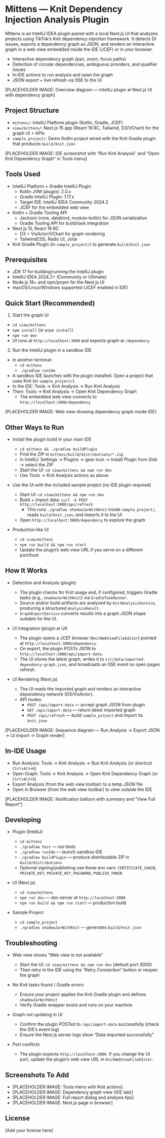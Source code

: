 # Mittens — Knit Dependency Injection Analysis Plugin

Mittens is an IntelliJ IDEA plugin paired with a local Next.js UI that analyzes projects using TikTok’s Knit dependency injection framework. It detects DI issues, exports a dependency graph as JSON, and renders an interactive graph in a web view embedded inside the IDE (JCEF) or in your browser.

- Interactive dependency graph (pan, zoom, focus paths)
- Detection of circular dependencies, ambiguous providers, and qualifier issues
- In‑IDE actions to run analysis and open the graph
- JSON export + live refresh via SSE to the UI

[PLACEHOLDER IMAGE: Overview diagram — IntelliJ plugin ⇄ Next.js UI with dependency graph]


## Project Structure

- `mittens/`: IntelliJ Platform plugin (Kotlin, Gradle, JCEF)
- `view/mittens/`: Next.js 15 app (React 19 RC, Tailwind, D3/VChart) for the graph UI + APIs
- `sample_project/`: Demo Kotlin project wired with the Knit Gradle plugin that produces `build/knit.json`

[PLACEHOLDER IMAGE: IDE screenshot with “Run Knit Analysis” and “Open Knit Dependency Graph” in Tools menu]


## Tools Used

- IntelliJ Platform + Gradle IntelliJ Plugin
  - Kotlin JVM (plugin): 2.0.x
  - Gradle IntelliJ Plugin: 1.17.x
  - Target IDE: IntelliJ IDEA Community 2024.2
  - JCEF for the embedded web view
- Kotlin + Gradle Tooling API
  - Jackson (core, databind, module-kotlin) for JSON serialization
  - Gradle Tooling API for build/task integration
- Next.js 15, React 19 RC
  - D3 + VisActor/VChart for graph rendering
  - TailwindCSS, Radix UI, Jotai
- Knit Gradle Plugin (in `sample_project/`) to generate `build/knit.json`


## Prerequisites

- JDK 17 for building/running the IntelliJ plugin
- IntelliJ IDEA 2024.2+ (Community or Ultimate)
- Node.js 18+ and npm/pnpm for the Next.js UI
- macOS/Linux/Windows supported (JCEF enabled in IDE)


## Quick Start (Recommended)

1) Start the graph UI
- `cd view/mittens`
- `npm install` (or `pnpm install`)
- `npm run dev`
- UI runs at `http://localhost:3000` and expects graph at `/dependency`

2) Run the IntelliJ plugin in a sandbox IDE
- In another terminal:
  - `cd mittens`
  - `./gradlew runIde`
- A sandbox IDE launches with the plugin installed. Open a project that uses Knit (or `sample_project/`).
- In the IDE: Tools → Knit Analysis → Run Knit Analysis
- Then: Tools → Knit Analysis → Open Knit Dependency Graph
  - The embedded web view connects to `http://localhost:3000/dependency`

[PLACEHOLDER IMAGE: Web view showing dependency graph inside IDE]


## Other Ways to Run

- Install the plugin build in your main IDE
  - `cd mittens && ./gradlew buildPlugin`
  - Find the ZIP in `mittens/build/distributions/*.zip`
  - In IntelliJ: Settings → Plugins → gear icon → Install Plugin from Disk → select the ZIP
  - Start the UI: `cd view/mittens && npm run dev`
  - Use Tools → Knit Analysis actions as above

- Use the UI with the included sample project (no IDE plugin required)
  - Start UI: `cd view/mittens && npm run dev`
  - Build + import data: `curl -X POST http://localhost:3000/api/refresh`
    - This runs `./gradlew shadowJarWithKnit` inside `sample_project/`, reads `build/knit.json`, and imports it to the UI.
  - Open `http://localhost:3000/dependency` to explore the graph

- Production‑like UI
  - `cd view/mittens`
  - `npm run build && npm run start`
  - Update the plugin’s web view URL if you serve on a different port/host


## How It Works

- Detection and Analysis (plugin)
  - The plugin checks for Knit usage and, if configured, triggers Gradle tasks (e.g., `shadowJarWithKnit`) via `GradleTaskRunner`.
  - Source and/or build artifacts are analyzed by `KnitAnalysisService`, producing a structured `AnalysisResult`.
  - `GraphExportService` converts results into a graph JSON shape suitable for the UI.

- UI Integration (plugin ⇄ UI)
  - The plugin opens a JCEF browser (`KnitWebViewFileEditor`) pointed at `http://localhost:3000/dependency`.
  - On export, the plugin POSTs JSON to `http://localhost:3000/api/import-data`.
  - The UI stores the latest graph, writes it to `src/data/imported-dependency-graph.json`, and broadcasts an SSE event so open pages refresh.

- UI Rendering (Next.js)
  - The UI reads the imported graph and renders an interactive dependency network (D3/VisActor).
  - API routes:
    - `POST /api/import-data` — accept graph JSON from plugin
    - `GET /api/import-data` — return latest imported graph
    - `POST /api/refresh` — build `sample_project` and import its `knit.json`

[PLACEHOLDER IMAGE: Sequence diagram — Run Analysis → Export JSON → UI import → Graph render]


## In‑IDE Usage

- Run Analysis: Tools → Knit Analysis → Run Knit Analysis (or shortcut `Ctrl+Alt+K`)
- Open Graph: Tools → Knit Analysis → Open Knit Dependency Graph (or `Ctrl+Alt+G`)
- Export Analysis (from the web view toolbar) to a temp JSON file
- Open in Browser (from the web view toolbar) to view outside the IDE

[PLACEHOLDER IMAGE: Notification balloon with summary and “View Full Report”]


## Developing

- Plugin (IntelliJ)
  - `cd mittens`
  - `./gradlew test` — run tests
  - `./gradlew runIde` — launch sandbox IDE
  - `./gradlew buildPlugin` — produce distributable ZIP in `build/distributions`
  - Optional signing/publishing use these env vars: `CERTIFICATE_CHAIN`, `PRIVATE_KEY`, `PRIVATE_KEY_PASSWORD`, `PUBLISH_TOKEN`

- UI (Next.js)
  - `cd view/mittens`
  - `npm run dev` — dev server at `http://localhost:3000`
  - `npm run build && npm run start` — production build

- Sample Project
  - `cd sample_project`
  - `./gradlew shadowJarWithKnit` — generates `build/knit.json`


## Troubleshooting

- Web view shows “Web view is not available”
  - Start the UI: `cd view/mittens && npm run dev` (default port 3000)
  - Then retry in the IDE using the “Retry Connection” button or reopen the graph

- No Knit tasks found / Gradle errors
  - Ensure your project applies the Knit Gradle plugin and defines `shadowJarWithKnit`
  - Verify Gradle wrapper exists and runs on your machine

- Graph not updating in UI
  - Confirm the plugin POSTed to `/api/import-data` successfully (check the IDE’s event log)
  - Ensure the Next.js server logs show “Data imported successfully”

- Port conflicts
  - The plugin expects `http://localhost:3000`. If you change the UI port, update the plugin’s web view URL in `KnitWebViewFileEditor`.


## Screenshots To Add

- [PLACEHOLDER IMAGE: Tools menu with Knit actions]
- [PLACEHOLDER IMAGE: Dependency graph view (IDE tab)]
- [PLACEHOLDER IMAGE: Full report dialog and analysis tips]
- [PLACEHOLDER IMAGE: Next.js page in browser]


## License

[Add your license here]

